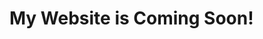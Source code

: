 <!DOCTYPE html>
<html>
<head><title>Coming Soon</title></head>
<body><h1>My Website is Coming Soon!</h1></body>
</html>
